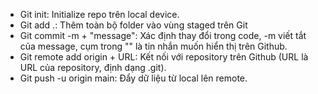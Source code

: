 - Git init: Initialize repo trên local device.
- Git add .: Thêm toàn bộ folder vào vùng staged trên Git
- Git commit -m + "message": Xác định thay đổi trong code, -m viết tắt của 
message, cụm trong "" là tin nhắn muốn hiển thị trên Github.
- Git remote add origin + URL: Kết nối với repository trên Github (URL là
URL của repository, định dạng .git).
- Git push -u origin main: Đẩy dữ liệu từ local lên remote.